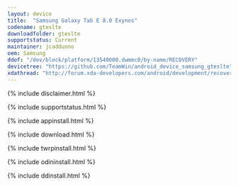 ```yaml
---
layout: device
title:  "Samsung Galaxy Tab E 8.0 Exynos"
codename: gteslte
downloadfolder: gteslte
supportstatus: Current
maintainer: jcadduono
oem: Samsung
ddof: "/dev/block/platform/13540000.dwmmc0/by-name/RECOVERY"
devicetree: "https://github.com/TeamWin/android_device_samsung_gteslte"
xdathread: "http://forum.xda-developers.com/android/development/recovery-official-twrp-gteslte-galaxy-t3419219"
---
```


{% include disclaimer.html %}

{% include supportstatus.html %}

{% include appinstall.html %}

{% include download.html %}

{% include twrpinstall.html %}

{% include odininstall.html %}

{% include ddinstall.html %}
